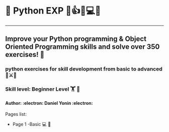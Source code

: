 # 🐍 Python EXP 💯👍💾💻💯
---
##  Improve your Python programming & Object Oriented Programming skills and solve over 350 exercises! 🚀
### python exercises for skill development from basic to advanced 🦟⚔️🐍
### Skill level: Beginner Level 🏋️ 👾
#### Author: :electron:  Daniel Yonin  :electron: 
Pages list:
- Page 1 -Basic 💻 🔌
